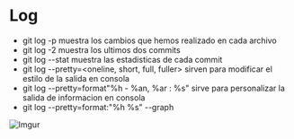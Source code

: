 # Log
- git log -p muestra los cambios que hemos realizado en cada archivo
- git log -2 muestra los ultimos dos commits
- git log --stat muestra las estadisticas de cada commit
- git log --pretty=<oneline, short, full, fuller> sirven para modificar el estilo de la salida en consola
- git log --pretty=format"%h - %an, %ar : %s" sirve para personalizar la salida de informacion en consola
- git log --pretty=format:"%h %s" --graph

![Imgur](https://imgur.com/R3Nl6fm.png "Tabla")
